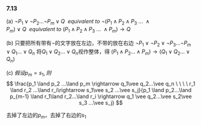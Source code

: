 ### 7.13
(a)
$\neg P_1 \vee \neg P_2 ... \neg P_m \vee Q \ \ equivalent\ to$
$\neg(P_1 \land P_2 \land P_3\ ...\ \land P_m)\ \vee \ Q\ \ equivalent\ to$
$(P_1 \land P_2 \land P_3\ ... \ \land P_m) \rightarrow Q$

(b)
只要把所有带有$\neg$的文字放在左边，不带的放在右边
$\neg P_1 \vee \neg P_2 \vee \neg P_3 ... \neg P_m \vee Q_1 ...\vee Q_n$
将$Q_1\vee Q_2 ...\vee Q_n$视作整体，得
$(P_1 \land P_2 ... \land P_m)\rightarrow (Q_1 \vee Q_2 ...\vee Q_n)$

(c)
$假设p_m=s_1,则$
$$
\frac{p_1 \land p_2 ...\land p_m \rightarrow q_1\vee q_2...\vee q_n \ \ \ \ r_1 \land r_2 ...\land r_i\rightarrow s_1\vee s_2 ...\vee s_j}{p_1 \land p_2...\land p_{m-1} \land r_1\land r_2...\land r_i \rightarrow q_1 \vee q_2...\vee s_2\vee s_3 ...\vee s_j}
$$

去掉了左边的$p_m$，去掉了右边的$s_1$
